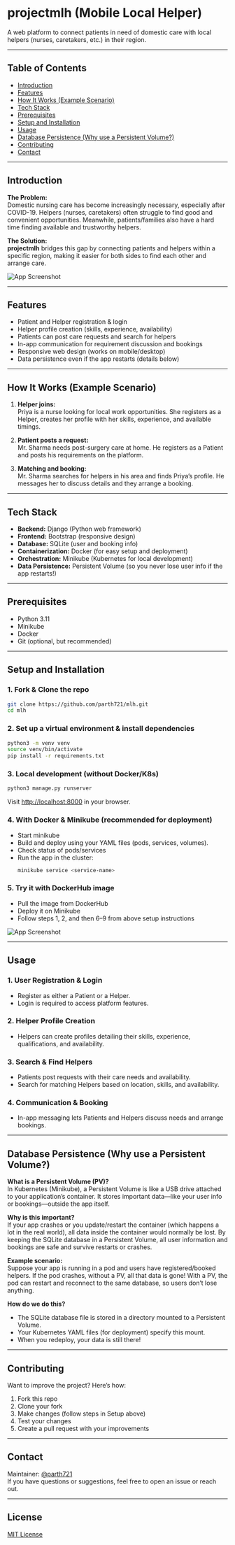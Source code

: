 # projectmlh (Mobile Local Helper)

A web platform to connect patients in need of domestic care with local helpers (nurses, caretakers, etc.) in their region.

---

## Table of Contents

- [Introduction](#introduction)
- [Features](#features)
- [How It Works (Example Scenario)](#how-it-works-example-scenario)
- [Tech Stack](#tech-stack)
- [Prerequisites](#prerequisites)
- [Setup and Installation](#setup-and-installation)
- [Usage](#usage)
- [Database Persistence (Why use a Persistent Volume?)](#database-persistence-why-use-a-persistent-volume)
- [Contributing](#contributing)
- [Contact](#contact)

---

## Introduction

**The Problem:**  
Domestic nursing care has become increasingly necessary, especially after COVID-19. Helpers (nurses, caretakers) often struggle to find good and convenient opportunities. Meanwhile, patients/families also have a hard time finding available and trustworthy helpers.

**The Solution:**  
**projectmlh** bridges this gap by connecting patients and helpers within a specific region, making it easier for both sides to find each other and arrange care.

![App Screenshot](https://github.com/parth721/projectmlh/assets/112557191/c78378a2-1b0b-48d0-b992-67b8fff59be7)

---

## Features

- Patient and Helper registration & login
- Helper profile creation (skills, experience, availability)
- Patients can post care requests and search for helpers
- In-app communication for requirement discussion and bookings
- Responsive web design (works on mobile/desktop)
- Data persistence even if the app restarts (details below)

---

## How It Works (Example Scenario)

1. **Helper joins:**  
   Priya is a nurse looking for local work opportunities. She registers as a Helper, creates her profile with her skills, experience, and available timings.

2. **Patient posts a request:**  
   Mr. Sharma needs post-surgery care at home. He registers as a Patient and posts his requirements on the platform.

3. **Matching and booking:**  
   Mr. Sharma searches for helpers in his area and finds Priya’s profile. He messages her to discuss details and they arrange a booking.

---

## Tech Stack

- **Backend:** Django (Python web framework)
- **Frontend:** Bootstrap (responsive design)
- **Database:** SQLite (user and booking info)
- **Containerization:** Docker (for easy setup and deployment)
- **Orchestration:** Minikube (Kubernetes for local development)
- **Data Persistence:** Persistent Volume (so you never lose user info if the app restarts!)

---

## Prerequisites

- Python 3.11
- Minikube
- Docker
- Git (optional, but recommended)

---

## Setup and Installation

### 1. Fork & Clone the repo
```sh
git clone https://github.com/parth721/mlh.git
cd mlh
```

### 2. Set up a virtual environment & install dependencies
```sh
python3 -m venv venv
source venv/bin/activate
pip install -r requirements.txt
```

### 3. Local development (without Docker/K8s)
```sh
python3 manage.py runserver
```
Visit [http://localhost:8000](http://localhost:8000) in your browser.

### 4. With Docker & Minikube (recommended for deployment)
- Start minikube
- Build and deploy using your YAML files (pods, services, volumes).
- Check status of pods/services
- Run the app in the cluster:
  ```sh
  minikube service <service-name>
  ```

### 5. Try it with DockerHub image
- Pull the image from DockerHub
- Deploy it on Minikube
- Follow steps 1, 2, and then 6–9 from above setup instructions

![App Screenshot](https://github.com/parth721/projectmlh/assets/112557191/c1a8812e-0f51-467e-98b7-e2f71402046a)

---

## Usage

### 1. User Registration & Login
- Register as either a Patient or a Helper.
- Login is required to access platform features.

### 2. Helper Profile Creation
- Helpers can create profiles detailing their skills, experience, qualifications, and availability.

### 3. Search & Find Helpers
- Patients post requests with their care needs and availability.
- Search for matching Helpers based on location, skills, and availability.

### 4. Communication & Booking
- In-app messaging lets Patients and Helpers discuss needs and arrange bookings.

---

## Database Persistence (Why use a Persistent Volume?)

**What is a Persistent Volume (PV)?**  
In Kubernetes (Minikube), a Persistent Volume is like a USB drive attached to your application’s container. It stores important data—like your user info or bookings—outside the app itself.

**Why is this important?**  
If your app crashes or you update/restart the container (which happens a lot in the real world), all data inside the container would normally be lost. By keeping the SQLite database in a Persistent Volume, all user information and bookings are safe and survive restarts or crashes.

**Example scenario:**  
Suppose your app is running in a pod and users have registered/booked helpers. If the pod crashes, without a PV, all that data is gone! With a PV, the pod can restart and reconnect to the same database, so users don’t lose anything.

**How do we do this?**  
- The SQLite database file is stored in a directory mounted to a Persistent Volume.
- Your Kubernetes YAML files (for deployment) specify this mount.
- When you redeploy, your data is still there!

---

## Contributing

Want to improve the project? Here’s how:
1. Fork this repo
2. Clone your fork
3. Make changes (follow steps in Setup above)
4. Test your changes
5. Create a pull request with your improvements

---

## Contact

Maintainer: [@parth721](https://github.com/parth721)  
If you have questions or suggestions, feel free to open an issue or reach out.

---

## License

[MIT License](LICENSE)

